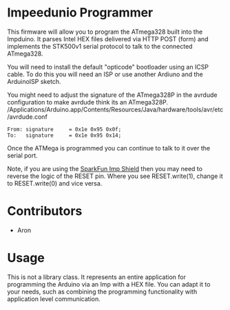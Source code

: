 Impeedunio Programmer
=====================

This firmware will allow you to program the ATmega328 built into the Impduino. 
It parses Intel HEX files delivered via HTTP POST (form) and implements the STK500v1 serial protocol to talk to the connected ATmega328.

You will need to install the default "opticode" bootloader using an ICSP cable.
To do this you will need an ISP or use another Ardiuno and the ArduinoISP sketch.

You might need to adjust the signature of the ATmega328P in the avrdude configuration to make avrdude think its an ATmega328P.
/Applications/Arduino.app/Contents/Resources/Java/hardware/tools/avr/etc/avrdude.conf

    From: signature		= 0x1e 0x95 0x0f;
	To:   signature		= 0x1e 0x95 0x14;

Once the ATMega is programmed you can continue to talk to it over the serial port.

Note, if you are using the [SparkFun Imp Shield](https://www.sparkfun.com/products/11401) then you may need to reverse the 
logic of the RESET pin. Where you see RESET.write(1), change it to RESET.write(0) and vice versa.


Contributors
============

- Aron

Usage
=====

This is not a library class. It represents an entire application for programming the Arduino via an Imp with a HEX file.
You can adapt it to your needs, such as combining the programming functionality with application level communication.

